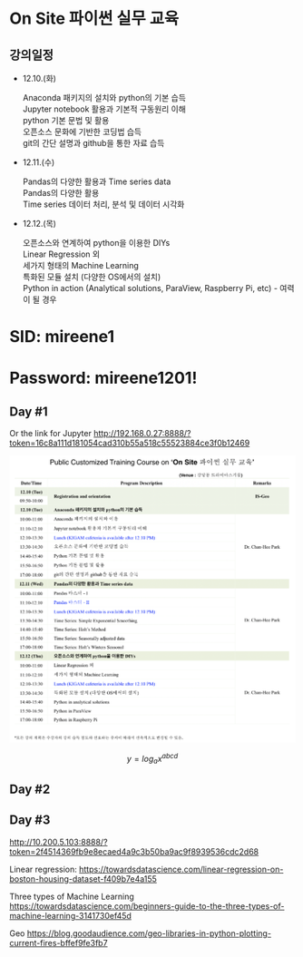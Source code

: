 # On Site 파이썬 실무 교육

## 강의일정

- 12.10.(화)
  
  Anaconda 패키지의 설치와 python의 기본 습득  
  Jupyter notebook 활용과 기본적 구동원리 이해  
  python 기본 문법 및 활용  
  오픈소스 문화에 기반한 코딩법 습득  
  git의 간단 설명과 github을 통한 자료 습득

- 12.11.(수)
  
  Pandas의 다양한 활용과 Time series data  
  Pandas의 다양한 활용  
  Time series 데이터 처리, 분석 및 데이터 시각화

- 12.12.(목)
  
  오픈소스와 연계하여 python을 이용한 DIYs  
  Linear Regression 외  
  세가지 형태의 Machine Learning  
  특화된 모듈 설치 (다양한 OS에서의 설치)  
  Python in action (Analytical solutions, ParaView, Raspberry Pi, etc) - 여력이 될 경우
  
  
# SID: mireene1
# Password: mireene1201!

## Day #1


Or the link for Jupyter
http://192.168.0.27:8888/?token=16c8a111d181054cad310b55a518c55523884ce3f0b12469

![Here's an example of the figure.](TimeTable.png)

$$y=log_a x^{abcd}$$

## Day #2

## Day #3
http://10.200.5.103:8888/?token=2f4514369fb9e8ecaed4a9c3b50ba9ac9f8939536cdc2d68

Linear regression:
https://towardsdatascience.com/linear-regression-on-boston-housing-dataset-f409b7e4a155

Three types of Machine Learning
https://towardsdatascience.com/beginners-guide-to-the-three-types-of-machine-learning-3141730ef45d

Geo 
https://blog.goodaudience.com/geo-libraries-in-python-plotting-current-fires-bffef9fe3fb7